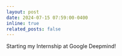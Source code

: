 ```yaml
---
layout: post
date: 2024-07-15 07:59:00-0400
inline: true
related_posts: false
---
```


Starting my Internship at Google Deepmind!  
